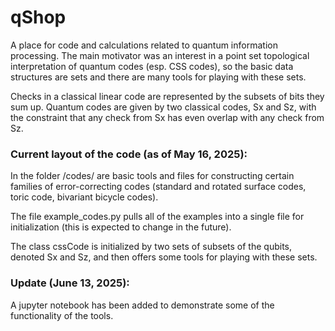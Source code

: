 # qShop

A place for code and calculations related to quantum information processing.
The main motivator was an interest in a point set topological interpretation of quantum codes (esp. CSS codes), so the basic data structures are sets and there are many tools for playing with these sets.

Checks in a classical linear code are represented by the subsets of bits they sum up.
Quantum codes are given by two classical codes, Sx and Sz, with the constraint that any check from Sx has even overlap with any check from Sz.

### Current layout of the code (as of May 16, 2025):

In the folder /codes/ are basic tools and files for constructing certain families of error-correcting codes (standard and rotated surface codes, toric code, bivariant bicycle codes).

The file example_codes.py pulls all of the examples into a single file for initialization (this is expected to change in the future).

The class cssCode is initialized by two sets of subsets of the qubits, denoted Sx and Sz, and then offers some tools for playing with these sets.

### Update (June 13, 2025):

A jupyter notebook has been added to demonstrate some of the functionality of the tools.
